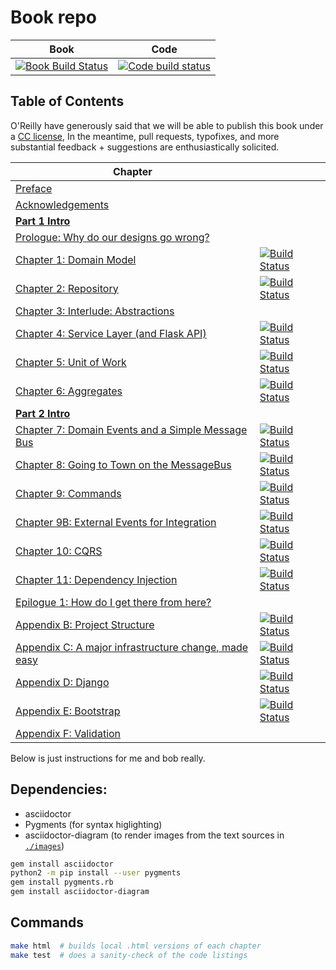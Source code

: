 # Book repo

| Book | Code |
| ---- | ---- |
| [![Book Build Status](https://travis-ci.org/python-leap/book.svg?branch=master)](https://travis-ci.org/python-leap/book) | [![Code build status](https://travis-ci.org/python-leap/code.svg?branch=master)](https://travis-ci.org/python-leap/code) |


## Table of Contents

O'Reilly have generously said that we will be able to publish this book under a [CC license](license.txt),
In the meantime, pull requests, typofixes, and more substantial feedback + suggestions are enthusiastically solicited.

| Chapter |       |
| ------- | ----- |
| [Preface](preface.asciidoc) | |
| [Acknowledgements](acknowledgements.asciidoc) | |
| [**Part 1 Intro**](part1.asciidoc) | |
| [Prologue: Why do our designs go wrong?](prologue.asciidoc)| |
| [Chapter 1: Domain Model](chapter_01_domain_model.asciidoc) | [![Build Status](https://travis-ci.org/python-leap/code.svg?branch=chapter_01_domain_model)](https://travis-ci.org/python-leap/code) |
| [Chapter 2: Repository](chapter_02_repository.asciidoc) | [![Build Status](https://travis-ci.org/python-leap/code.svg?branch=chapter_02_repository)](https://travis-ci.org/python-leap/code) |
| [Chapter 3: Interlude: Abstractions](chapter_03_abstractions.asciidoc) | |
| [Chapter 4: Service Layer (and Flask API)](chapter_04_service_layer.asciidoc) | [![Build Status](https://travis-ci.org/python-leap/code.svg?branch=chapter_04_service_layer)](https://travis-ci.org/python-leap/code) |
| [Chapter 5: Unit of Work](chapter_05_uow.asciidoc) | [![Build Status](https://travis-ci.org/python-leap/code.svg?branch=chapter_05_uow)](https://travis-ci.org/python-leap/code) |
| [Chapter 6: Aggregates](chapter_06_aggregate.asciidoc) | [![Build Status](https://travis-ci.org/python-leap/code.svg?branch=chapter_06_aggregate)](https://travis-ci.org/python-leap/code) |
| [**Part 2 Intro**](part2.asciidoc) | |
| [Chapter 7: Domain Events and a Simple Message Bus](chapter_07_events_and_message_bus.asciidoc) | [![Build Status](https://travis-ci.org/python-leap/code.svg?branch=chapter_07_events_and_message_bus)](https://travis-ci.org/python-leap/code) |
| [Chapter 8: Going to Town on the MessageBus](chapter_08_all_messagebus.asciidoc) | [![Build Status](https://travis-ci.org/python-leap/code.svg?branch=chapter_08_all_messagebus)](https://travis-ci.org/python-leap/code) |
| [Chapter 9: Commands](chapter_09_commands.asciidoc) | [![Build Status](https://travis-ci.org/python-leap/code.svg?branch=chapter_09_commands)](https://travis-ci.org/python-leap/code) |
| [Chapter 9B: External Events for Integration](chapter_08_all_messagebus.asciidoc) | [![Build Status](https://travis-ci.org/python-leap/code.svg?branch=chapter_08_all_messagebus)](https://travis-ci.org/python-leap/code) |
| [Chapter 10: CQRS](chapter_11_cqrs.asciidoc) | [![Build Status](https://travis-ci.org/python-leap/code.svg?branch=chapter_11_cqrs)](https://travis-ci.org/python-leap/code) |
| [Chapter 11: Dependency Injection](chapter_12_dependency_injection.asciidoc) | [![Build Status](https://travis-ci.org/python-leap/code.svg?branch=chapter_12_dependency_injection)](https://travis-ci.org/python-leap/code) |
| [Epilogue 1: How do I get there from here?](epilogue_1_how_to_get_there_from_here.asciidoc) | |
| [Appendix B: Project Structure](appendix_project_structure.asciidoc) | [![Build Status](https://travis-ci.org/python-leap/code.svg?branch=appendix_project_structure)](https://travis-ci.org/python-leap/code) |
| [Appendix C: A major infrastructure change, made easy](appendix_csvs.asciidoc) | [![Build Status](https://travis-ci.org/python-leap/code.svg?branch=appendix_csvs)](https://travis-ci.org/python-leap/code) |
| [Appendix D: Django](appendix_django.asciidoc) | [![Build Status](https://travis-ci.org/python-leap/code.svg?branch=appendix_django)](https://travis-ci.org/python-leap/code) |
| [Appendix E: Bootstrap](appendix_bootstrap.asciidoc) | [![Build Status](https://travis-ci.org/python-leap/code.svg?branch=appendix_bootstrap)](https://travis-ci.org/python-leap/code) |
| [Appendix F: Validation](appendix_validation.asciidoc) | |




Below is just instructions for me and bob really.

## Dependencies:

* asciidoctor
* Pygments (for syntax higlighting)
* asciidoctor-diagram (to render images from the text sources in [`./images`](./images))

```sh
gem install asciidoctor
python2 -m pip install --user pygments
gem install pygments.rb
gem install asciidoctor-diagram
```


## Commands

```sh
make html  # builds local .html versions of each chapter
make test  # does a sanity-check of the code listings
```

